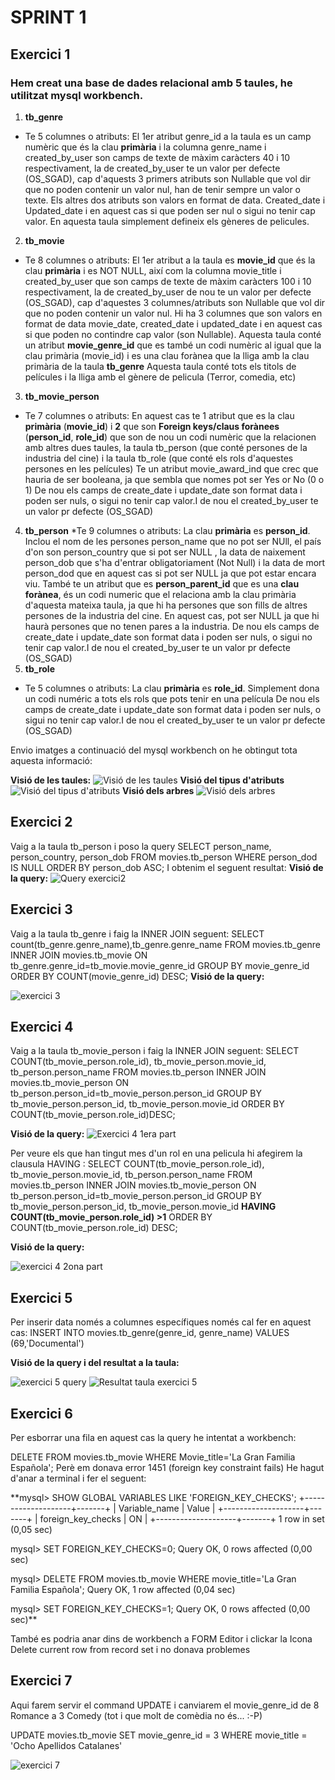 # SPRINT 1
## Exercici 1

### Hem creat una base de dades relacional amb 5 taules, he utilitzat mysql workbench.

1. **tb_genre**
* Te 5 columnes o atributs: El 1er atribut genre_id a la taula es un camp numèric que és la clau **primària** i la columna genre_name i created_by_user son camps de texte de màxim caràcters 40 i 10 respectivament, la de created_by_user te un valor per defecte (OS_SGAD), cap d'aquests 3 primers atributs son Nullable 
que vol dir que no poden contenir un valor nul, han de tenir sempre un valor o texte.
Els altres dos atributs son valors en format de data. Created_date i Updated_date i en aquest cas si que poden ser nul o sigui no tenir cap valor.
En aquesta taula simplement defineix els gèneres de pelicules.
2. **tb_movie**
* Te 8 columnes o atributs: El 1er atribut a la taula es **movie_id** que és la clau **primària** i es NOT NULL, així com la columna movie_title i created_by_user que son camps de texte de màxim caràcters 100 i 10 respectivament, la de created_by_user de nou te un valor per defecte (OS_SGAD), cap d'aquestes 3 columnes/atributs son Nullable que vol dir que no poden contenir un valor nul. Hi ha 3 columnes que son valors en format de data movie_date, created_date i updated_date i en aquest cas si que poden no contindre cap valor (son Nullable).
Aquesta taula conté un atribut **movie_genre_id** que es també un codi numèric al igual que la clau primària (movie_id) i es una clau forànea que la lliga amb la clau primària de la taula **tb_genre** 
Aquesta taula conté tots els titols de películes i la lliga amb el gènere de pelicula (Terror, comedia, etc)
3. **tb_movie_person**
* Te 7 columnes o atributs: En aquest cas te 1 atribut que es la clau **primària** (**movie_id**) i **2** que son **Foreign keys/claus forànees** (**person_id**, **role_id**) que son de nou un codi numèric que la relacionen amb altres dues taules, la taula tb_person (que conté persones de la industria del cine) i la taula tb_role (que conté els rols d'aquestes persones en les películes)
Te un atribut movie_award_ind que crec que hauria de ser booleana, ja que sembla que nomes pot ser Yes or No (0 o 1)
De nou els camps de create_date i update_date son format data i poden ser nuls, o sigui no tenir cap valor.I de nou el created_by_user te un valor pr defecte (OS_SGAD)
4. **tb_person**
*Te 9 columnes o atributs: La clau **primària** es **person_id**. Inclou el nom de les persones person_name que no pot ser NUll, el país d'on son person_country que si pot ser NULL , la data de naixement person_dob que s'ha d'entrar obligatoriament (Not Null) i la data de mort person_dod que en aquest cas si pot ser NULL ja que pot estar encara viu. 
També te un atribut que es **person_parent_id** que es una **clau forànea**, és un codi numeric que el relaciona amb la clau primària d'aquesta mateixa taula, ja que hi ha persones que son fills de altres persones de la industria del cine. En aquest cas, pot ser NULL ja que hi haurà persones que no tenen pares a la industria.
De nou els camps de create_date i update_date son format data i poden ser nuls, o sigui no tenir cap valor.I de nou el created_by_user te un valor pr defecte (OS_SGAD)
5. **tb_role**
* Te 5 columnes o atributs: La clau **primària** es **role_id**. Simplement dona un codi numéric a tots els rols que pots tenir en una película
De nou els camps de create_date i update_date son format data i poden ser nuls, o sigui no tenir cap valor.I de nou el created_by_user te un valor pr defecte (OS_SGAD)

Envio imatges a continuació del mysql workbench on he obtingut tota aquesta informació:

**Visió de les taules:**
![Visió de les taules](https://user-images.githubusercontent.com/29401511/226172135-78c7d5f8-d8d5-4222-be6a-92b984fa6da8.jpg)
**Visió del tipus d'atributs**
![Visió del tipus d'atributs](https://user-images.githubusercontent.com/29401511/226172187-46ec941d-a6f9-45b7-8af0-14e6f6f327a9.jpg)
**Visió dels arbres**
![Visió dels arbres](https://user-images.githubusercontent.com/29401511/226172197-56c26c48-577c-44e2-9899-5ee30de37a43.jpg)

## Exercici 2

Vaig a la taula tb_person i poso la query SELECT person_name, person_country, person_dob FROM movies.tb_person WHERE person_dod IS NULL ORDER BY person_dob ASC;
 I obtenim el seguent resultat:
**Visió de la query:**
![Query exercici2](https://user-images.githubusercontent.com/29401511/226173613-9e0bdb90-a064-4350-a5fc-a9c2f371da22.jpg)

## Exercici 3

Vaig a la taula tb_genre i faig la INNER JOIN seguent:
SELECT count(tb_genre.genre_name),tb_genre.genre_name FROM movies.tb_genre INNER JOIN movies.tb_movie ON tb_genre.genre_id=tb_movie.movie_genre_id
 GROUP BY movie_genre_id ORDER BY COUNT(movie_genre_id) DESC;
 **Visió de la query:**
 
![exercici 3](https://user-images.githubusercontent.com/29401511/226205387-5b5035a6-2f27-4310-a367-a90c16287418.jpg)

## Exercici 4
Vaig a la taula tb_movie_person i faig la INNER JOIN seguent:
SELECT COUNT(tb_movie_person.role_id), tb_movie_person.movie_id, tb_person.person_name 
FROM movies.tb_person INNER JOIN movies.tb_movie_person ON tb_person.person_id=tb_movie_person.person_id 
GROUP BY tb_movie_person.person_id, tb_movie_person.movie_id ORDER BY COUNT(tb_movie_person.role_id)DESC;

 **Visió de la query:**
![Exercici 4 1era part](https://user-images.githubusercontent.com/29401511/226210447-4ed85b39-8d6d-4868-a5f2-c2d87b7616df.jpg)

Per veure els que han tingut mes d'un rol en una pelicula hi afegirem la clausula HAVING :
SELECT COUNT(tb_movie_person.role_id), tb_movie_person.movie_id, tb_person.person_name 
FROM movies.tb_person INNER JOIN movies.tb_movie_person ON tb_person.person_id=tb_movie_person.person_id 
GROUP BY tb_movie_person.person_id, tb_movie_person.movie_id 
**HAVING COUNT(tb_movie_person.role_id) >1** ORDER BY COUNT(tb_movie_person.role_id) DESC;

**Visió de la query:**

![exercici 4 2ona part](https://user-images.githubusercontent.com/29401511/226211329-d1db4df5-d7ba-41cf-a88c-05c0ff113cab.jpeg)

## Exercici 5

Per inserir data només a columnes específiques només cal fer en aquest cas: 
INSERT INTO movies.tb_genre(genre_id, genre_name) VALUES (69,'Documental')

**Visió de la query i del resultat a la taula:**


![exercici 5 query](https://user-images.githubusercontent.com/29401511/226284147-344aba7b-758a-443d-af34-8a6b24e58a49.jpg)
![Resultat taula exercici 5](https://user-images.githubusercontent.com/29401511/226284168-2affde00-4aa4-492f-b42e-56ceeaf62a3c.jpg)

## Exercici 6

Per esborrar una fila en aquest cas la query he intentat a workbench: 

DELETE FROM movies.tb_movie WHERE Movie_title='La Gran Familia Española';
Perè em donava error 1451 (foreign key constraint fails) 
He hagut d'anar a terminal i fer el seguent:

**mysql> SHOW GLOBAL VARIABLES LIKE 'FOREIGN_KEY_CHECKS';
+--------------------+-------+
| Variable_name      | Value |
+--------------------+-------+
| foreign_key_checks | ON    |
+--------------------+-------+
1 row in set (0,05 sec)

mysql> SET FOREIGN_KEY_CHECKS=0;
Query OK, 0 rows affected (0,00 sec)

mysql> DELETE FROM movies.tb_movie WHERE movie_title='La Gran Familia Española'; 
Query OK, 1 row affected (0,04 sec)

mysql> SET FOREIGN_KEY_CHECKS=1;
Query OK, 0 rows affected (0,00 sec)**

També es podria anar dins de workbench a FORM Editor i clickar la Icona Delete current row from record set i no donava problemes 

## Exercici 7

Aqui farem servir el command UPDATE i canviarem el movie_genre_id de 8 Romance a 3 Comedy (tot i que molt de comèdia no és... :-P)

UPDATE movies.tb_movie
SET movie_genre_id = 3
WHERE movie_title = 'Ocho Apellidos Catalanes'


![exercici 7](https://user-images.githubusercontent.com/29401511/226301043-4b112854-4989-4b4e-8237-7b0353c55dfb.jpg)








